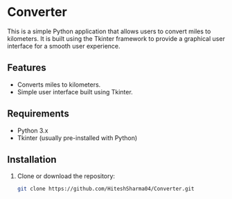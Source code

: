 # Converter

This is a simple Python application that allows users to convert miles to kilometers. It is built using the Tkinter framework to provide a graphical user interface for a smooth user experience.

## Features

- Converts miles to kilometers.
- Simple user interface built using Tkinter.

## Requirements

- Python 3.x
- Tkinter (usually pre-installed with Python)

## Installation

1. Clone or download the repository:
   ```bash
   git clone https://github.com/HiteshSharma04/Converter.git
